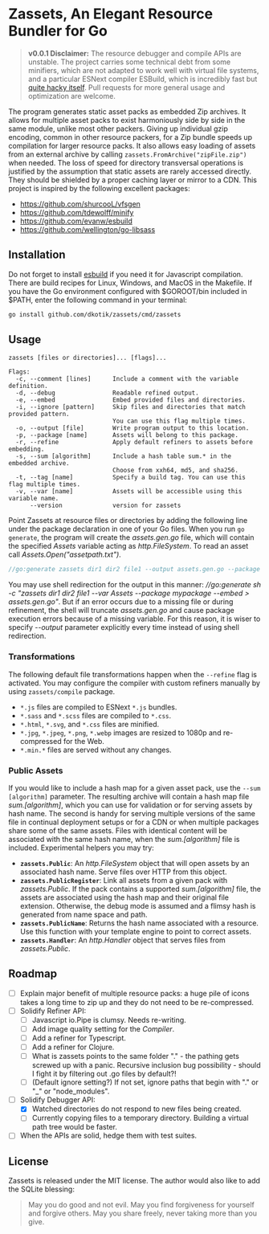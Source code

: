 # Zassets, An Elegant Resource Bundler for Go

> **v0.0.1 Disclaimer:** The resource debugger and compile APIs are unstable. The project carries some technical debt from some minifiers, which are not adapted to work well with virtual file systems, and a particular ESNext compiler ESBuild, which is incredibly fast but [quite hacky itself](https://github.com/evanw/esbuild/issues/13#issuecomment-587111778). Pull requests for more general usage and optimization are welcome.

The program generates static asset packs as embedded Zip archives. It allows for multiple asset packs to exist harmoniously side by side in the same module, unlike most other packers. Giving up individual gzip encoding, common in other resource packers, for a Zip bundle speeds up compilation for larger resource packs. It also allows easy loading of assets from an external archive by calling `zassets.FromArchive("zipFile.zip")` when needed. The loss of speed for directory transversal operations is justified by the assumption that static assets are rarely accessed directly. They should be shielded by a proper caching layer or mirror to a CDN. This project is inspired by the following excellent packages:

- https://github.com/shurcooL/vfsgen
- https://github.com/tdewolff/minify
- https://github.com/evanw/esbuild
- https://github.com/wellington/go-libsass

## Installation

Do not forget to install [esbuild](https://github.com/evanw/esbuild) if you need it for Javascript compilation.
There are build recipes for Linux, Windows, and MacOS in the Makefile. If you have the Go environment configured with $GOROOT/bin included in $PATH, enter the following command in your terminal:

```sh
go install github.com/dkotik/zassets/cmd/zassets
```

## Usage

```
zassets [files or directories]... [flags]...

Flags:
  -c, --comment [lines]      Include a comment with the variable definition.
  -d, --debug                Readable refined output.
  -e, --embed                Embed provided files and directories.
  -i, --ignore [pattern]     Skip files and directories that match provided pattern.
                             You can use this flag multiple times.
  -o, --output [file]        Write program output to this location.
  -p, --package [name]       Assets will belong to this package.
  -r, --refine               Apply default refiners to assets before embedding.
  -s, --sum [algorithm]      Include a hash table sum.* in the embedded archive.
                             Choose from xxh64, md5, and sha256.
  -t, --tag [name]           Specify a build tag. You can use this flag multiple times.
  -v, --var [name]           Assets will be accessible using this variable name.
      --version              version for zassets
```

Point Zassets at resource files or directories by adding the following line under the package declaration in one of your Go files. When you run `go generate`, the program will create the _assets.gen.go_ file, which will contain the specified _Assets_ variable acting as _http.FileSystem_. To read an asset call _Assets.Open("assetpath.txt")_.

```go
//go:generate zassets dir1 dir2 file1 --output assets.gen.go --package mypackage --var Assets --embed
```

You may use shell redirection for the output in this manner: _//go:generate sh -c "zassets dir1 dir2 file1 --var Assets --package mypackage --embed > assets.gen.go"_. But if an error occurs due to a missing file or during refinement, the shell will truncate _assets.gen.go_ and cause package execution errors because of a missing variable. For this reason, it is wiser to specify _--output_ parameter explicitly every time instead of using shell redirection.

### Transformations

The following default file transformations happen when the `--refine` flag is activated. You may configure the compiler with custom refiners manually by using `zassets/compile` package.

- `*.js` files are compiled to ESNext `*.js` bundles.
- `*.sass` and `*.scss` files are compiled to `*.css`.
- `*.html`, `*.svg`, and `*.css` files are minified.
- `*.jpg`, `*.jpeg`, `*.png`, `*.webp` images are resized to 1080p and re-compressed for the Web.
- `*.min.*` files are served without any changes.

### Public Assets

If you would like to include a hash map for a given asset pack, use the `--sum [algorithm]` parameter. The resulting archive will contain a hash map file _sum.[algorithm]_, which you can use for validation or for serving assets by hash name. The second is handy for serving multiple versions of the same file in continual deployment setups or for a CDN or when multiple packages share some of the same assets. Files with identical content will be associated with the same hash name, when the _sum.[algorithm]_ file is included. Experimental helpers you may try:

- **`zassets.Public`**: An _http.FileSystem_ object that will open assets by an associated hash name. Serve files over HTTP from this object.
- **`zassets.PublicRegister`**: Link all assets from a given pack with _zassets.Public_. If the pack contains a supported _sum.[algorithm]_ file, the assets are associated using the hash map and their original file extension. Otherwise, the debug mode is assumed and a flimsy hash is generated from name space and path.
- **`zassets.PublicName`**: Returns the hash name associated with a resource. Use this function with your template engine to point to correct assets.
- **`zassets.Handler`**: An _http.Handler_ object that serves files from _zassets.Public_.

## Roadmap

- [ ] Explain major benefit of multiple resource packs: a huge pile of icons takes a long time to zip up and they do not need to be re-compressed.
- [ ] Solidify Refiner API:
  - [ ] Javascript io.Pipe is clumsy. Needs re-writing.
  - [ ] Add image quality setting for the _Compiler_.
  - [ ] Add a refiner for Typescript.
  - [ ] Add a refiner for Clojure.
  - [ ] What is zassets points to the same folder "." - the pathing gets screwed up with a panic. Recursive inclusion bug possibility - should I fight it by filtering out .go files by default?!
  - [ ] (Default ignore setting?) If not set, ignore paths that begin with "." or "\_" or "node_modules".
- [ ] Solidify Debugger API:
  - [x] Watched directories do not respond to new files being created.
  - [ ] Currently copying files to a temporary directory. Building a virtual path tree would be faster.
- [ ] When the APIs are solid, hedge them with test suites.

## License

Zassets is released under the MIT license. The author would also like to add the SQLite blessing:

> May you do good and not evil. May you find forgiveness for yourself and forgive others. May you share freely, never taking more than you give.
